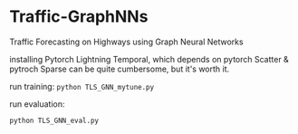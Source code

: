 # Traffic-GraphNNs
Traffic Forecasting on Highways using Graph Neural Networks

installing Pytorch Lightning Temporal, which depends on pytorch Scatter & pytroch Sparse can be quite cumbersome, but it's worth it.

run training: 
```python TLS_GNN_mytune.py```

run evaluation:

```python TLS_GNN_eval.py```

